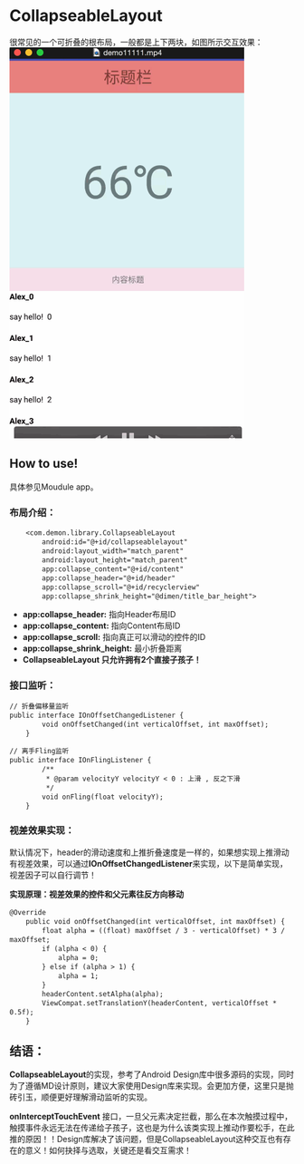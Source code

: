 # CollapseableLayout

很常见的一个可折叠的根布局，一般都是上下两块，如图所示交互效果：
![Alt text](./screenshot/screenshot.gif)

## How to use!
具体参见Moudule app。

### 布局介绍：
```
    <com.demon.library.CollapseableLayout
        android:id="@+id/collapseablelayout"
        android:layout_width="match_parent"
        android:layout_height="match_parent"
        app:collapse_content="@+id/content"
        app:collapse_header="@+id/header"
        app:collapse_scroll="@+id/recyclerview"
        app:collapse_shrink_height="@dimen/title_bar_height">
```
 - **app:collapse_header:** 指向Header布局ID
 - **app:collapse_content:** 指向Content布局ID
 - **app:collapse_scroll:** 指向真正可以滑动的控件的ID
 - **app:collapse_shrink_height:** 最小折叠距离
 - **CollapseableLayout 只允许拥有2个直接子孩子！**

### 接口监听：
```
// 折叠偏移量监听
public interface IOnOffsetChangedListener {
        void onOffsetChanged(int verticalOffset, int maxOffset);
    }
```

```
// 离手Fling监听
public interface IOnFlingListener {
        /**
         * @param velocityY velocityY < 0 : 上滑 , 反之下滑
         */
        void onFling(float velocityY);
    }
```

### 视差效果实现：
默认情况下，header的滑动速度和上推折叠速度是一样的，如果想实现上推滑动有视差效果，可以通过**IOnOffsetChangedListener**来实现，以下是简单实现，视差因子可以自行调节！

**实现原理：视差效果的控件和父元素往反方向移动**
```
@Override
    public void onOffsetChanged(int verticalOffset, int maxOffset) {
        float alpha = ((float) maxOffset / 3 - verticalOffset) * 3 / maxOffset;
        if (alpha < 0) {
            alpha = 0;
        } else if (alpha > 1) {
            alpha = 1;
        }
        headerContent.setAlpha(alpha);
        ViewCompat.setTranslationY(headerContent, verticalOffset * 0.5f);
    }
```

## 结语：
**CollapseableLayout**的实现，参考了Android Design库中很多源码的实现，同时为了遵循MD设计原则，建议大家使用Design库来实现。会更加方便，这里只是抛砖引玉，顺便更好理解滑动监听的实现。

**onInterceptTouchEvent** 接口，一旦父元素决定拦截，那么在本次触摸过程中，触摸事件永远无法在传递给子孩子，这也是为什么该类实现上推动作要松手，在此推的原因！！Design库解决了该问题，但是CollapseableLayout这种交互也有存在的意义！如何抉择与选取，关键还是看交互需求！
